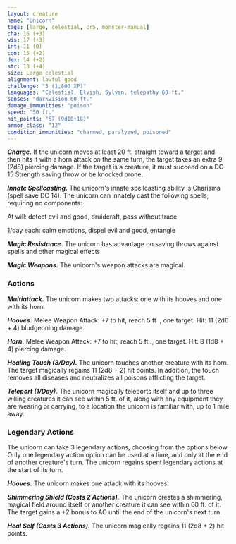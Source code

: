 ```yaml
---
layout: creature
name: "Unicorn"
tags: [large, celestial, cr5, monster-manual]
cha: 16 (+3)
wis: 17 (+3)
int: 11 (0)
con: 15 (+2)
dex: 14 (+2)
str: 18 (+4)
size: Large celestial
alignment: lawful good
challenge: "5 (1,800 XP)"
languages: "Celestial, Elvish, Sylvan, telepathy 60 ft."
senses: "darkvision 60 ft."
damage_immunities: "poison"
speed: "50 ft."
hit_points: "67 (9d10+18)"
armor_class: "12"
condition_immunities: "charmed, paralyzed, poisoned"
---
```


***Charge.*** If the unicorn moves at least 20 ft. straight toward a target and then hits it with a horn attack on the same turn, the target takes an extra 9 (2d8) piercing damage. If the target is a creature, it must succeed on a DC 15 Strength saving throw or be knocked prone.

***Innate Spellcasting.*** The unicorn's innate spellcasting ability is Charisma (spell save DC 14). The unicorn can innately cast the following spells, requiring no components:

At will: detect evil and good, druidcraft, pass without trace

1/day each: calm emotions, dispel evil and good, entangle

***Magic Resistance.*** The unicorn has advantage on saving throws against spells and other magical effects.

***Magic Weapons.*** The unicorn's weapon attacks are magical.

### Actions

***Multiattack.*** The unicorn makes two attacks: one with its hooves and one with its horn.

***Hooves.*** Melee Weapon Attack: +7 to hit, reach 5 ft ., one target. Hit: 11 (2d6 + 4) bludgeoning damage.

***Horn.*** Melee Weapon Attack: +7 to hit, reach 5 ft ., one target. Hit: 8 (1d8 + 4) piercing damage.

***Healing Touch (3/Day).*** The unicorn touches another creature with its horn. The target magically regains 11 (2d8 + 2) hit points. In addition, the touch removes all diseases and neutralizes all poisons afflicting the target.

***Teleport (1/Day).*** The unicorn magically teleports itself and up to three willing creatures it can see within 5 ft. of it, along with any equipment they are wearing or carrying, to a location the unicorn is familiar with, up to 1 mile away.

### Legendary Actions

The unicorn can take 3 legendary actions, choosing from the options below. Only one legendary action option can be used at a time, and only at the end of another creature's turn. The unicorn regains spent legendary actions at the start of its turn.

***Hooves.*** The unicorn makes one attack with its hooves.

***Shimmering Shield (Costs 2 Actions).*** The unicorn creates a shimmering, magical field around itself or another creature it can see within 60 ft. of it. The target gains a +2 bonus to AC until the end of the unicorn's next turn.

***Heal Self (Costs 3 Actions).*** The unicorn magically regains 11 (2d8 + 2) hit points.